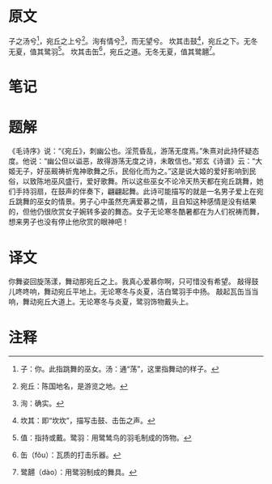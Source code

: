 # 原文
子之汤兮[^1]，宛丘之上兮[^2]。洵有情兮[^3]，而无望兮。
坎其击鼓[^4]，宛丘之下。无冬无夏，值其鹭羽[^5]。
坎其击缶[^6]，宛丘之道。无冬无夏，值其鹭翿[^7]。
# 笔记

# 题解
《毛诗序》说：“《宛丘》，刺幽公也。淫荒昏乱，游荡无度焉。”朱熹对此持怀疑态度。他说：“幽公但以谥恶，故得游荡无度之诗，未敢信也。”郑玄《诗谱》云：“大姬无子，好巫觋祷祈鬼神歌舞之乐，民俗化而为之。”这是说大姬的爱好影响到民俗，以致陈地巫风盛行，爱好歌舞。所以这些巫女不论冷天热天都在宛丘跳舞，她们手持羽扇，在鼓声的伴奏下，翩翩起舞。此诗可能描写的就是一名男子爱上在宛丘跳舞的巫女的情景。男子心中虽然充满爱慕之情，且自知这种感情是没有结果的，但他仍很欣赏女子婉转多姿的舞态。女子无论寒冬酷暑都在为人们祝祷而舞，想来男子也没有停止他欣赏的眼神吧！
# 译文
你舞姿回旋荡漾，舞动那宛丘之上。我真心爱慕你啊，只可惜没有希望。
敲得鼓儿咚咚响，舞动宛丘平地上。无论寒冬与炎夏，洁白鹭羽手中扬。
敲起瓦缶当当响，舞动宛丘大道上。无论寒冬与炎夏，鹭羽饰物戴头上。
# 注释

[^1]: 子：你。此指跳舞的巫女。汤：通“荡”，这里指舞动的样子。
[^2]: 宛丘：陈国地名，是游览之地。
[^3]: 洵：确实。
[^4]: 坎其：即“坎坎”，描写击鼓、击缶之声。
[^5]: 值：指持或戴。鹭羽：用鹭鸶鸟的羽毛制成的饰物。
[^6]: 缶（fǒu）：瓦质的打击乐器。
[^7]: 鹭翿（dào）：用鹭羽制成的舞具。